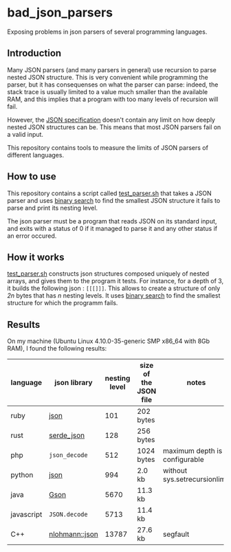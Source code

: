 # bad_json_parsers
Exposing problems in json parsers of several programming languages.

## Introduction

Many JSON parsers (and many parsers in general) use recursion to parse nested JSON structure.
This is very convenient while programming the parser, but it has consequenses on what the parser can parse:
indeed, the stack trace is usually limited to a value much smaller than the available RAM, and this implies
that a program with too many levels of recursion will fail.

However, the [JSON specification](http://www.ecma-international.org/publications/files/ECMA-ST/ECMA-404.pdf)
doesn't contain any limit on how deeply nested JSON structures can be.
This means that most JSON parsers fail on a valid input.

This repository contains tools to measure the limits of JSON parsers of different languages.

## How to use

This repository contains a script called [test_parser.sh](test_parser.sh) that takes a JSON parser and uses [binary search](https://en.wikipedia.org/wiki/Binary_search_algorithm) to find the smallest JSON structure it fails to parse and print its nesting level.

The json parser must be a program that reads JSON on its standard input, and exits with a status of 0 if it managed to parse it and any other status if an error occured.

## How it works

[test_parser.sh](test_parser.sh) constructs json structures composed uniquely of nested arrays, and gives them to the program it tests. For instance, for a depth of 3, it builds the following json : `[[[]]]`. This allows to create a structure of only *2n* bytes that has *n* nesting levels.
It uses [binary search](https://en.wikipedia.org/wiki/Binary_search_algorithm) to find the smallest structure for which the programm fails.

## Results

On my machine (Ubuntu Linux 4.10.0-35-generic SMP x86_64 with 8Gb RAM), I found the following results:

language   | json library                                                | nesting level | size of the JSON file   | notes                         |
---------- | ----------------------------------------------------------- | ------------- | ----------------------- | ----------------------------- |
ruby       | [json](https://rubygems.org/gems/json/versions/1.8.3)       | 101           | 202 bytes               |
rust       | [serde_json](https://docs.serde.rs/serde_json/)             | 128           | 256 bytes               |
php        | `json_decode`                                               | 512           | 1024 bytes              | maximum depth is configurable |
python     | [json](https://docs.python.org/3/library/json.html)         | 994           | 2.0 kb                  | without sys.setrecursionlimit
java       | [Gson](https://github.com/google/gson)                      | 5670          | 11.3 kb                 |
javascript | `JSON.decode`                                               | 5713          | 11.4 kb                 |
C++        | [nlohmann::json](https://github.com/nlohmann/json)          | 13787         | 27.6 kb                 | segfault


